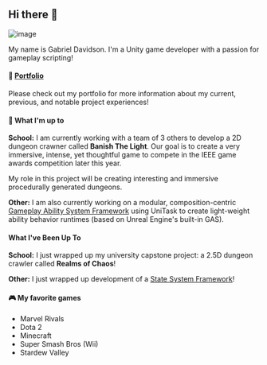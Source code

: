 ## Hi there 👋

![image](https://github.com/user-attachments/assets/bb4c66ea-614a-4929-a98c-cea50b02d3c2)

My name is Gabriel Davidson. I'm a Unity game developer with a passion for gameplay scripting!

#### 📖 [Portfolio](https://gabriel-davidson-porfolio.webflow.io/)

Please check out my portfolio for more information about my current, previous, and notable project experiences!

#### 🔭 What I'm up to
**School:** I am currently working with a team of 3 others to develop a 2D dungeon crawner called **Banish The Light**. Our goal is to create a very immersive, intense, yet thoughtful game to compete in the IEEE game awards competition later this year. 

My role in this project will be creating interesting and immersive procedurally generated dungeons.

**Other:** I am also currently working on a modular, composition-centric [Gameplay Ability System Framework](https://github.com/gabedvdsn/FESGAS/tree/main) using UniTask to create light-weight ability behavior runtimes (based on Unreal Engine's built-in GAS).

#### What I've Been Up To

**School:** I just wrapped up my university capstone project: a 2.5D dungeon crawler called **Realms of Chaos**!

**Other:** I just wrapped up development of a [State System Framework](https://github.com/gabedvdsn/FESStateSystem)!

#### 🎮 My favorite games

- Marvel Rivals
- Dota 2
- Minecraft
- Super Smash Bros (Wii)
- Stardew Valley

<!--
**gabedvdsn/gabedvdsn** is a ✨ _special_ ✨ repository because its `README.md` (this file) appears on your GitHub profile.

Here are some ideas to get you started:

- 🔭 I’m currently working on ...
- 🌱 I’m currently learning ...
- 👯 I’m looking to collaborate on ...
- 🤔 I’m looking for help with ...
- 💬 Ask me about ...
- 📫 How to reach me: ...
- 😄 Pronouns: ...
- ⚡ Fun fact: ...
-->
